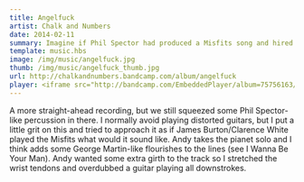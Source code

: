 ```yaml
---
title: Angelfuck
artist: Chalk and Numbers
date: 2014-02-11
summary: Imagine if Phil Spector had produced a Misfits song and hired Clarence White to sit in on guitar.
template: music.hbs
image: /img/music/angelfuck.jpg
thumb: /img/music/angelfuck_thumb.jpg
url: http://chalkandnumbers.bandcamp.com/album/angelfuck 
player: <iframe src="http://bandcamp.com/EmbeddedPlayer/album=75756163/size=small/bgcol=333333/linkcol=ffffff/artwork=none/transparent=true/" seamless><a href="http://chalkandnumbers.bandcamp.com/album/angelfuck">Angelfuck by Chalk And Numbers</a></iframe>
---
```

A more straight-ahead recording, but we still squeezed some Phil Spector-like percussion in there. I normally avoid playing distorted guitars, but I put a little grit on this and tried to approach it as if James Burton/Clarence White played the Misfits what would it sound like. Andy takes the pianet solo and I think adds some George Martin-like flourishes to the lines (see I Wanna Be Your Man). Andy wanted some extra girth to the track so I stretched the wrist tendons and overdubbed a guitar playing all downstrokes.
